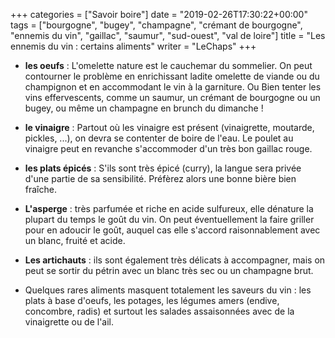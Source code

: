 +++
categories = ["Savoir boire"]
date = "2019-02-26T17:30:22+00:00"
tags = ["bourgogne", "bugey", "champagne", "crémant de bourgogne", "ennemis du vin", "gaillac", "saumur", "sud-ouest", "val de loire"] 
title = "Les ennemis du vin : certains aliments"
writer = "LeChaps"
+++

* **les oeufs** : L'omelette nature est le cauchemar du sommelier. On peut contourner le problème en enrichissant ladite omelette de viande ou du champignon et en accommodant le vin à la garniture. Ou Bien tenter les vins effervescents, comme un saumur, un crémant de bourgogne ou un bugey, ou même un champagne en brunch du dimanche !

* **le vinaigre** : Partout où les vinaigre est présent (vinaigrette, moutarde, pickles, ...), on devra se contenter de boire de l'eau. Le poulet au vinaigre peut en revanche s'accommoder d'un très bon gaillac rouge.

* **les plats épicés** : S'ils sont très épicé (curry), la langue sera privée d'une partie de sa sensibilité. Préfèrez alors une bonne bière bien fraîche.

* **L'asperge** : très parfumée et riche en acide sulfureux, elle dénature la plupart du temps le goût du vin. On peut éventuellement la faire griller pour en adoucir le goût, auquel cas elle s'accord raisonnablement avec un blanc, fruité et acide.
  
* **Les artichauts** : ils sont également très délicats à accompagner, mais on peut se sortir du pétrin avec un blanc très sec ou un champagne brut.

* Quelques rares aliments masquent totalement les saveurs du vin : les plats à base d'oeufs, les potages, les légumes amers (endive, concombre, radis) et surtout les salades assaisonnées avec de la vinaigrette ou de l'ail.
